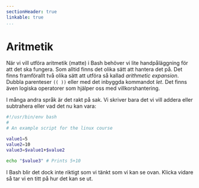 ```yaml
---
sectionHeader: true
linkable: true
...
```

Aritmetik
=======================

När vi vill utföra aritmetik (matte) i Bash behöver vi lite handpåläggning för att det ska fungera. Som alltid finns det olika sätt att hantera det på. Det finns framförallt två olika sätt att utföra så kallad *arithmetic expansion*. Dubbla parenteser `(( ))` eller med det inbyggda kommandot *let*. Det finns även logiska operatorer som hjälper oss med villkorshantering.

I många andra språk är det rakt på sak. Vi skriver bara det vi vill addera eller subtrahera eller vad det nu kan vara:

```bash
#!/usr/bin/env bash
#
# An example script for the linux course

value1=5
value2=10
value3=$value1+$value2

echo "$value3" # Prints 5+10
```

I Bash blir det dock inte riktigt som vi tänkt som vi kan se ovan. Klicka vidare så tar vi en titt på hur det kan se ut.
